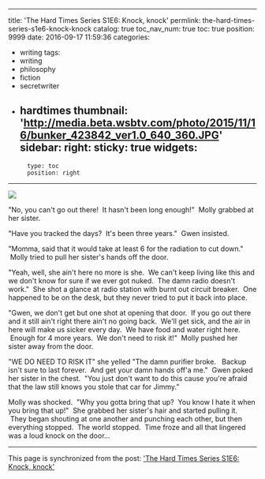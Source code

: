 
---
title: 'The Hard Times Series S1E6: Knock, knock'
permlink: the-hard-times-series-s1e6-knock-knock
catalog: true
toc_nav_num: true
toc: true
position: 9999
date: 2016-09-17 11:59:36
categories:
- writing
tags:
- writing
- philosophy
- fiction
- secretwriter
- hardtimes
thumbnail: 'http://media.beta.wsbtv.com/photo/2015/11/16/bunker_423842_ver1.0_640_360.JPG'
sidebar:
    right:
        sticky: true
widgets:
    -
        type: toc
        position: right
---


<html>
<p><img src="http://media.beta.wsbtv.com/photo/2015/11/16/bunker_423842_ver1.0_640_360.JPG"/></p>
<p>"No, you can't go out there! &nbsp;It hasn't been long enough!" &nbsp;Molly grabbed at her sister.</p>
<p>"Have you tracked the days? &nbsp;It's been three years." &nbsp;Gwen insisted.</p>
<p>"Momma, said that it would take at least 6 for the radiation to cut down." &nbsp;Molly tried to pull her sister's hands off the door.</p>
<p>"Yeah, well, she ain't here no more is she. &nbsp;We can't keep living like this and we don't know for sure if we ever got nuked. &nbsp;The damn radio doesn't work." &nbsp;She shot a glance at radio station with burnt out circuit breaker. &nbsp;One happened to be on the desk, but they never tried to put it back into place.</p>
<p>"Gwen, we don't get but one shot at opening that door. &nbsp;If you go out there and it still ain't right there ain't no going back. &nbsp;We'll get sick, and the air in here will make us sicker every day. &nbsp;We have food and water right here. &nbsp;Enough for 4 more years. &nbsp;We don't need to risk it!" &nbsp;Molly pushed her sister away from the door.</p>
<p>"WE DO NEED TO RISK IT" she yelled "The damn purifier broke. &nbsp;&nbsp;Backup isn't sure to last forever. &nbsp;And get your damn hands off'a me." &nbsp;Gwen poked her sister in the chest. &nbsp;"You just don't want to do this cause you're afraid that the law still knows you stole that car for Jimmy."</p>
<p>Molly was shocked. &nbsp;"Why you gotta bring that up? &nbsp;You know I hate it when you bring that up!" &nbsp;She grabbed her sister's hair and started pulling it. &nbsp;They began shouting at one another and punching each other, but then everything stopped. &nbsp;The world stopped. &nbsp;Time froze and all that lingered was a loud knock on the door...</p>
</html>

- - -

This page is synchronized from the post: ['The Hard Times Series S1E6: Knock, knock'](https://steemit.com/@aggroed/the-hard-times-series-s1e6-knock-knock)
